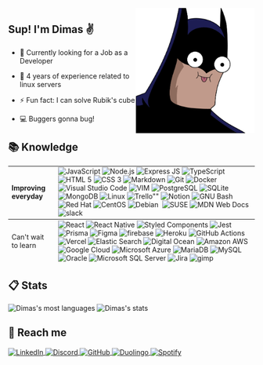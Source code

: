 <img align="right" height="255em" src="./batma.png">

## Sup! I'm Dimas &#9996;

- &#128188; Currently looking for a Job as a Developer

- &#128170; 4 years of experience related to linux servers

- &#9889; Fun fact: I can solve Rubik's cube

- &#128187; Buggers gonna bug!

## &#128218; Knowledge <br clear="right" >

<table>
    <tbody>
        <tr>
            <td>
                <strong>Improving everyday</strong>
            </td>
            <td>
                <img src="https://img.shields.io/badge/JavaScript-323330?style=for-the-badge&logo=javascript&logoColor=F7DF1E" alt="JavaScript" />
                <img src="https://img.shields.io/badge/Node.js-43853D?style=for-the-badge&logo=node.js&logoColor=white" alt="Node.js"/>
                <img src="https://img.shields.io/badge/Express.js-404D59?style=for-the-badge&logo=express" alt="Express JS" />
                <img src="https://img.shields.io/badge/TypeScript-007ACC?style=for-the-badge&logo=typescript&logoColor=white" alt="TypeScript" />
                <img src="https://img.shields.io/badge/HTML5-E34F26?style=for-the-badge&logo=html5&logoColor=white" alt="HTML 5" />
                <img src="https://img.shields.io/badge/CSS3-1572B6?style=for-the-badge&logo=css3&logoColor=white" alt="CSS 3" />
                <img src="https://img.shields.io/badge/Markdown-000000?style=for-the-badge&logo=markdown&logoColor=white" alt="Markdown" />
                <img src="https://img.shields.io/badge/GIT-E44C30?style=for-the-badge&logo=git&logoColor=white" alt="Git" />
                <img src="https://img.shields.io/badge/Docker-2496ED?style=for-the-badge&logo=docker&logoColor=white" alt="Docker" />
                <img src="https://img.shields.io/badge/Visual_Studio_Code-0078D4?style=for-the-badge&logo=visual%20studio%20code&logoColor=white" alt="Visual Studio Code" />
                <img src="https://img.shields.io/badge/VIM-%2311AB00.svg?&style=for-the-badge&logo=vim&logoColor=white" alt="VIM" />
                <img src="https://img.shields.io/badge/PostgreSQL-316192?style=for-the-badge&logo=postgresql&logoColor=white" alt="PostgreSQL" />
                <img src="https://img.shields.io/badge/SQLite-07405E?style=for-the-badge&logo=sqlite&logoColor=white" alt="SQLite" />
                <img src="https://img.shields.io/badge/MongoDB-4EA94B?style=for-the-badge&logo=mongodb&logoColor=white" alt="MongoDB" />
                <img src="https://img.shields.io/badge/Linux-FCC624?style=for-the-badge&logo=linux&logoColor=black" 
                alt="Linux" />
                <img src="https://img.shields.io/badge/Trello-0052CC?style=for-the-badge&logo=trello&logoColor=white" alt=Trello"" />
                <img src="https://img.shields.io/badge/Notion-000000?style=for-the-badge&logo=notion&logoColor=white" alt="Notion" />
                <img src="https://img.shields.io/badge/GNU%20Bash-4EAA25?style=for-the-badge&logo=GNU%20Bash&logoColor=white" alt="GNU Bash" />
                <img src="https://img.shields.io/badge/Red%20Hat-EE0000?style=for-the-badge&logo=redhat&logoColor=white" alt="Red Hat" />
                <img src="https://img.shields.io/badge/Cent%20OS-262577?style=for-the-badge&logo=CentOS&logoColor=white" alt="CentOS" />
                <img src="https://img.shields.io/badge/Debian-A81D33?style=for-the-badge&logo=debian&logoColor=white" alt="Debian" />
                <img src="https://img.shields.io/badge/Ubuntu-E95420?style=for-the-badge&logo=ubuntu&logoColor=white" alt="" />
                <img src="https://img.shields.io/badge/SUSE-0C322C?style=for-the-badge&logo=SUSE&logoColor=white" alt="SUSE" />
                <img src="https://img.shields.io/badge/MDN_Web_Docs-black?style=for-the-badge&logo=mdnwebdocs&logoColor=white" alt="MDN Web Docs" />
                <img src="https://img.shields.io/badge/Slack-4A154B?style=for-the-badge&logo=slack&logoColor=white" alt="slack" />
            </td>
        </tr>
    </tbody>
    <tfoot>
         <tr>
            <td>
                Can't wait to learn
            </td>
            <td>
                <img src="https://img.shields.io/badge/React-20232A?style=for-the-badge&logo=react&logoColor=61DAFB" alt="React" />
                <img src="https://img.shields.io/badge/React_Native-20232A?style=for-the-badge&logo=react&logoColor=61DAFB" alt="React Native" />
                <img src="https://img.shields.io/badge/styled--components-DB7093?style=for-the-badge&logo=styled-components&logoColor=white" alt="Styled Components" />
                <img src="https://img.shields.io/badge/Jest-323330?style=for-the-badge&logo=Jest&logoColor=white" alt="Jest" />
                <img src="https://img.shields.io/badge/Prisma-3982CE?style=for-the-badge&logo=Prisma&logoColor=white" alt="Prisma" />
                <img src="https://img.shields.io/badge/Figma-FF3366?style=for-the-badge&logo=figma&logoColor=white" alt="Figma" />
                <img src="https://img.shields.io/badge/Firebase-F29D0C?style=for-the-badge&logo=firebase&logoColor=white" alt="firebase" />
                <img src="https://img.shields.io/badge/Heroku-430098?style=for-the-badge&logo=heroku&logoColor=white" alt="Heroku" />
                <img src="https://img.shields.io/badge/GitHub_Actions-2088FF?style=for-the-badge&logo=github-actions&logoColor=white" alt="GitHub Actions" />
                <img src="https://img.shields.io/badge/Vercel-000000?style=for-the-badge&logo=vercel&logoColor=white" alt="Vercel" />
                <img src="https://img.shields.io/badge/Elastic_Search-005571?style=for-the-badge&logo=elasticsearch&logoColor=white" alt="Elastic Search" />
                <img src="https://img.shields.io/badge/Digital_Ocean-0080FF?style=for-the-badge&logo=DigitalOcean&logoColor=white" alt="Digital Ocean" />
                <img src="https://img.shields.io/badge/Amazon_AWS-232F3E?style=for-the-badge&logo=amazon-aws&logoColor=white" alt="Amazon AWS" />
                <img src="https://img.shields.io/badge/Google_Cloud-4285F4?style=for-the-badge&logo=google-cloud&logoColor=white" alt="Google Cloud" />
                <img src="https://img.shields.io/badge/Microsoft_Azure-0089D6?style=for-the-badge&logo=microsoft-azure&logoColor=white" alt="Microsoft Azure" />
                <img src="https://img.shields.io/badge/MariaDB-003545?style=for-the-badge&logo=mariadb&logoColor=white" alt="MariaDB" />
                <img src="https://img.shields.io/badge/MySQL-005C84?style=for-the-badge&logo=mysql&logoColor=white" alt="MySQL" />
                <img src="https://img.shields.io/badge/Oracle-F80000?style=for-the-badge&logo=oracle&logoColor=black" alt="Oracle" />
                <img src="https://img.shields.io/badge/Microsoft_SQL_Server-CC2927?style=for-the-badge&logo=microsoft-sql-server&logoColor=white" alt="Microsoft SQL Server" />
                <img src="https://img.shields.io/badge/Jira-0052CC?style=for-the-badge&logo=Jira&logoColor=white" alt="Jira" />
                <img src="https://img.shields.io/badge/gimp-5C5543?style=for-the-badge&logo=gimp&logoColor=white" alt="gimp" />
            </td>
        </tr>
    </tfoot>
</table>

## &#128203; Stats

<p>
    <img width="360em" src="https://github-readme-stats.vercel.app/api/top-langs/?username=dimas-prates&layout=compact&theme=nightowl" alt="Dimas's most languages"/>
    <img width="430em" src="https://github-readme-stats.vercel.app/api?username=dimas-prates&show_icons=true&theme=nightowl" alt="Dimas's stats"/>
</p>

## &#128243; Reach me

<p>
    <a href="https://www.linkedin.com/in/dimas-prates" target="_blank">
        <img align="center" src="https://img.shields.io/badge/LinkedIn-0077B5?style=for-the-badge&logo=linkedin&logoColor=white" alt="LinkedIn"/>
    </a>
    <a href="https://discordapp.com/users/711755910778978386" target="_blank">
        <img align="center" src="https://img.shields.io/badge/Discord-7289DA?style=for-the-badge&logo=discord&logoColor=white" alt="Discord"/>
    </a>
    <a href="https://github.com/dimas-prates" target="_blank">
        <img align="center" src="https://img.shields.io/badge/GitHub-000000?style=for-the-badge&logo=github&logoColor=white" alt="GitHub"/>
    </a>
    <a href="https://duolingo.com/dimas_prates" target="_blank">
        <img align="center" src="https://img.shields.io/badge/Duolingo-58CC02?style=for-the-badge&logo=Duolingo&logoColor=white" alt="Duolingo" />
    </a>
    <a href="https://open.spotify.com/user/tzxviw7ju85soxivb5us8i7jl" target="_blank">
        <img align="center" src="https://img.shields.io/badge/Spotify-1ED760?&style=for-the-badge&logo=spotify&logoColor=white" alt="Spotify"/>
    </a>
</p>

<!--
### Hi there 👋

**dimas-prates/dimas-prates** is a ✨ _special_ ✨ repository because its `README.md` (this file) appears on your GitHub profile.

Here are some ideas to get you started:

- 🔭 I’m currently working on ...
- 🌱 I’m currently learning ...
- 👯 I’m looking to collaborate on ...
- 🤔 I’m looking for help with ...
- 💬 Ask me about ...
- 📫 How to reach me: ...
- 😄 Pronouns: ...
- ⚡ Fun fact: ...
-->